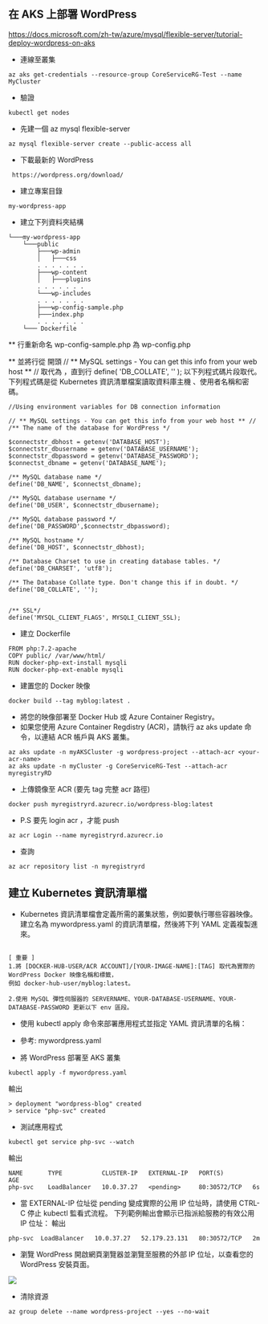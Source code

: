 ## 在 AKS 上部署 WordPress
https://docs.microsoft.com/zh-tw/azure/mysql/flexible-server/tutorial-deploy-wordpress-on-aks

* 連線至叢集
```
az aks get-credentials --resource-group CoreServiceRG-Test --name MyCluster

```
* 驗證
```
kubectl get nodes
```

* 先建一個 az mysql flexible-server 

```
az mysql flexible-server create --public-access all

```

* 下載最新的 WordPress 
``` 
 https://wordpress.org/download/
```
 
* 建立專案目錄
```
my-wordpress-app

```
* 建立下列資料夾結構
```
└───my-wordpress-app
    └───public
        ├───wp-admin
        │   ├───css
      	. . . . . . .
        ├───wp-content
        │   ├───plugins
        . . . . . . .
        └───wp-includes
        . . . . . . .
        ├───wp-config-sample.php
        ├───index.php
        . . . . . . .
    └─── Dockerfile
```
** 行重新命名 wp-config-sample.php 為 wp-config.php 

** 並將行從 開頭 // ** MySQL settings - You can get this info from your web host ** // 取代為 ，直到行 define( 'DB_COLLATE', '' ); 以下列程式碼片段取代。 下列程式碼是從 Kubernetes 資訊清單檔案讀取資料庫主機 、使用者名稱和密碼。

```
//Using environment variables for DB connection information

// ** MySQL settings - You can get this info from your web host ** //
/** The name of the database for WordPress */

$connectstr_dbhost = getenv('DATABASE_HOST');
$connectstr_dbusername = getenv('DATABASE_USERNAME');
$connectstr_dbpassword = getenv('DATABASE_PASSWORD');
$connectst_dbname = getenv('DATABASE_NAME');

/** MySQL database name */
define('DB_NAME', $connectst_dbname);

/** MySQL database username */
define('DB_USER', $connectstr_dbusername);

/** MySQL database password */
define('DB_PASSWORD',$connectstr_dbpassword);

/** MySQL hostname */
define('DB_HOST', $connectstr_dbhost);

/** Database Charset to use in creating database tables. */
define('DB_CHARSET', 'utf8');

/** The Database Collate type. Don't change this if in doubt. */
define('DB_COLLATE', '');


/** SSL*/
define('MYSQL_CLIENT_FLAGS', MYSQLI_CLIENT_SSL);
```


* 建立 Dockerfile
```
FROM php:7.2-apache
COPY public/ /var/www/html/
RUN docker-php-ext-install mysqli
RUN docker-php-ext-enable mysqli
```
* 建置您的 Docker 映像
```
docker build --tag myblog:latest .
```
* 將您的映像部署至 Docker Hub 或 Azure Container Registry。
* 如果您使用 Azure Container Regdistry (ACR)，請執行 az aks update 命令，以連結 ACR 帳戶與 AKS 叢集。
```
az aks update -n myAKSCluster -g wordpress-project --attach-acr <your-acr-name>
az aks update -n myCluster -g CoreServiceRG-Test --attach-acr myregistryRD
```
* 上傳鏡像至 ACR  (要先 tag 完整 acr 路徑)
```
docker push myregistryrd.azurecr.io/wordpress-blog:latest
```
* P.S 要先 login acr ，才能 push
```
az acr Login --name myregistryrd.azurecr.io
```
* 查詢 
```
az acr repository list -n myregistryrd
```
## 建立 Kubernetes 資訊清單檔
* Kubernetes 資訊清單檔會定義所需的叢集狀態，例如要執行哪些容器映像。 建立名為 mywordpress.yaml 的資訊清單檔，然後將下列 YAML 定義複製進來。
```

[ 重要 ] 
1.將 [DOCKER-HUB-USER/ACR ACCOUNT]/[YOUR-IMAGE-NAME]:[TAG] 取代為實際的 WordPress Docker 映像名稱和標籤，
例如 docker-hub-user/myblog:latest。

2.使用 MySQL 彈性伺服器的 SERVERNAME、YOUR-DATABASE-USERNAME、YOUR-DATABASE-PASSWORD 更新以下 env 區段。
```
* 使用 kubectl apply 命令來部署應用程式並指定 YAML 資訊清單的名稱：

* 參考: mywordpress.yaml

* 將 WordPress 部署至 AKS 叢集
```
kubectl apply -f mywordpress.yaml
```
輸出
```
> deployment "wordpress-blog" created
> service "php-svc" created
```
* 測試應用程式
```
kubectl get service php-svc --watch
```
輸出
```
NAME       TYPE           CLUSTER-IP   EXTERNAL-IP   PORT(S)        AGE
php-svc    LoadBalancer   10.0.37.27   <pending>     80:30572/TCP   6s
```
* 當 EXTERNAL-IP 位址從 pending 變成實際的公用 IP 位址時，請使用 CTRL-C 停止 kubectl 監看式流程。 下列範例輸出會顯示已指派給服務的有效公用 IP 位址：
輸出
```
php-svc  LoadBalancer   10.0.37.27   52.179.23.131   80:30572/TCP   2m
```
* 瀏覽 WordPress
開啟網頁瀏覽器並瀏覽至服務的外部 IP 位址，以查看您的 WordPress 安裝頁面。 
<img src="https://docs.microsoft.com/zh-tw/azure/mysql/flexible-server/media/tutorial-deploy-wordpress-on-aks/wordpress-aks-installed-success.png">

* 清除資源
``` 
az group delete --name wordpress-project --yes --no-wait 
```
